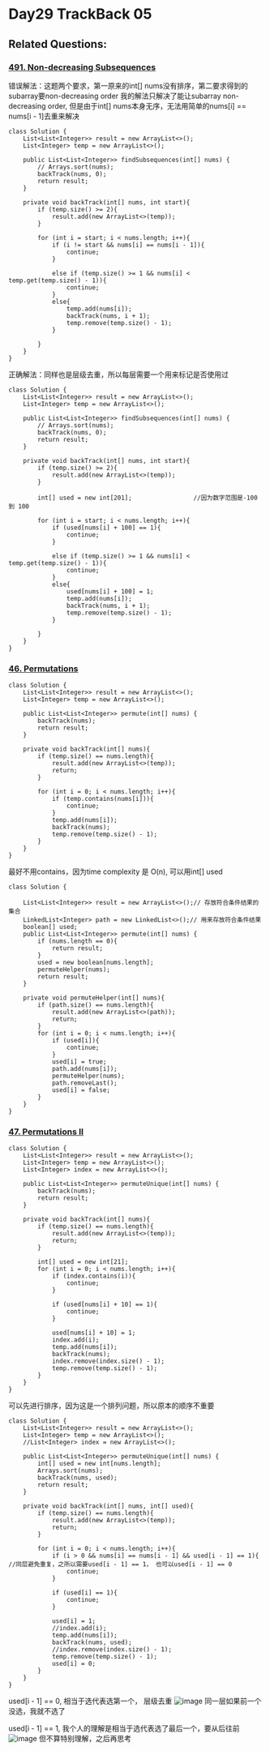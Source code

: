 # Day29 TrackBack 05

## Related Questions:
### [491. Non-decreasing Subsequences](https://leetcode.com/problems/non-decreasing-subsequences/)
错误解法：这题两个要求，第一原来的int[] nums没有排序，第二要求得到的subarray要non-decreasing order
我的解法只解决了能让subarray non-decreasing order, 但是由于int[] nums本身无序，无法用简单的nums[i] == nums[i - 1]去重来解决
```
class Solution {
    List<List<Integer>> result = new ArrayList<>();
    List<Integer> temp = new ArrayList<>();   
      
    public List<List<Integer>> findSubsequences(int[] nums) {
        // Arrays.sort(nums);
        backTrack(nums, 0);
        return result;
    }

    private void backTrack(int[] nums, int start){
        if (temp.size() >= 2){
            result.add(new ArrayList<>(temp));
        }

        for (int i = start; i < nums.length; i++){
            if (i != start && nums[i] == nums[i - 1]){
                continue;
            }

            else if (temp.size() >= 1 && nums[i] < temp.get(temp.size() - 1)){
                continue;
            }
            else{
                temp.add(nums[i]);
                backTrack(nums, i + 1);
                temp.remove(temp.size() - 1);
            }
            
        }
    }
}
```
正确解法：同样也是层级去重，所以每层需要一个用来标记是否使用过
```
class Solution {
    List<List<Integer>> result = new ArrayList<>();
    List<Integer> temp = new ArrayList<>();   
      
    public List<List<Integer>> findSubsequences(int[] nums) {
        // Arrays.sort(nums);
        backTrack(nums, 0);
        return result;
    }

    private void backTrack(int[] nums, int start){
        if (temp.size() >= 2){
            result.add(new ArrayList<>(temp));
        }
        
        int[] used = new int[201];                 //因为数字范围是-100 到 100

        for (int i = start; i < nums.length; i++){
            if (used[nums[i] + 100] == 1){
                continue;
            }

            else if (temp.size() >= 1 && nums[i] < temp.get(temp.size() - 1)){
                continue;
            }
            else{
                used[nums[i] + 100] = 1;
                temp.add(nums[i]);
                backTrack(nums, i + 1);
                temp.remove(temp.size() - 1);
            }
            
        }
    }
}
```

### [46. Permutations](https://leetcode.com/problems/permutations/description/)
```
class Solution {
    List<List<Integer>> result = new ArrayList<>();
    List<Integer> temp = new ArrayList<>();

    public List<List<Integer>> permute(int[] nums) {
        backTrack(nums);
        return result;
    }

    private void backTrack(int[] nums){
        if (temp.size() == nums.length){
            result.add(new ArrayList<>(temp));
            return;
        }

        for (int i = 0; i < nums.length; i++){
            if (temp.contains(nums[i])){
                continue;
            }
            temp.add(nums[i]);
            backTrack(nums);
            temp.remove(temp.size() - 1);
        }
    }
}
```
最好不用contains，因为time complexity 是 O(n), 可以用int[] used
```
class Solution {

    List<List<Integer>> result = new ArrayList<>();// 存放符合条件结果的集合
    LinkedList<Integer> path = new LinkedList<>();// 用来存放符合条件结果
    boolean[] used;
    public List<List<Integer>> permute(int[] nums) {
        if (nums.length == 0){
            return result;
        }
        used = new boolean[nums.length];
        permuteHelper(nums);
        return result;
    }

    private void permuteHelper(int[] nums){
        if (path.size() == nums.length){
            result.add(new ArrayList<>(path));
            return;
        }
        for (int i = 0; i < nums.length; i++){
            if (used[i]){
                continue;
            }
            used[i] = true;
            path.add(nums[i]);
            permuteHelper(nums);
            path.removeLast();
            used[i] = false;
        }
    }
}
```

### [47. Permutations II](https://leetcode.com/problems/permutations-ii/description/)
```
class Solution {
    List<List<Integer>> result = new ArrayList<>();
    List<Integer> temp = new ArrayList<>();
    List<Integer> index = new ArrayList<>();

    public List<List<Integer>> permuteUnique(int[] nums) {
        backTrack(nums);
        return result;
    }

    private void backTrack(int[] nums){
        if (temp.size() == nums.length){
            result.add(new ArrayList<>(temp));
            return;
        }
        
        int[] used = new int[21];
        for (int i = 0; i < nums.length; i++){
            if (index.contains(i)){
                continue;
            }

            if (used[nums[i] + 10] == 1){
                continue;
            }

            used[nums[i] + 10] = 1;
            index.add(i);
            temp.add(nums[i]);
            backTrack(nums);
            index.remove(index.size() - 1);
            temp.remove(temp.size() - 1);
        }
    }
}
```

可以先进行排序，因为这是一个排列问题，所以原本的顺序不重要
```
class Solution {
    List<List<Integer>> result = new ArrayList<>();
    List<Integer> temp = new ArrayList<>();
    //List<Integer> index = new ArrayList<>();

    public List<List<Integer>> permuteUnique(int[] nums) {
        int[] used = new int[nums.length];
        Arrays.sort(nums);
        backTrack(nums, used);
        return result;
    }

    private void backTrack(int[] nums, int[] used){
        if (temp.size() == nums.length){
            result.add(new ArrayList<>(temp));
            return;
        }
        
        for (int i = 0; i < nums.length; i++){
            if (i > 0 && nums[i] == nums[i - 1] && used[i - 1] == 1){     //同层避免重复，之所以需要used[i - 1] == 1， 也可以used[i - 1] == 0
                continue;
            }

            if (used[i] == 1){
                continue;
            }

            used[i] = 1;
            //index.add(i);
            temp.add(nums[i]);
            backTrack(nums, used);
            //index.remove(index.size() - 1);
            temp.remove(temp.size() - 1);
            used[i] = 0;
        }
    }
}
```

used[i - 1] == 0, 相当于选代表选第一个， 层级去重
![image](https://github.com/Aria-Liang/leetcode-record/assets/97623323/7308764f-2652-42ba-aa82-dd2f869c3ce9)
同一层如果前一个没选，我就不选了

used[i - 1] == 1, 我个人的理解是相当于选代表选了最后一个，要从后往前
![image](https://github.com/Aria-Liang/leetcode-record/assets/97623323/4b8a1483-a94d-43e3-bcc9-a0c15b956293)
但不算特别理解，之后再思考
